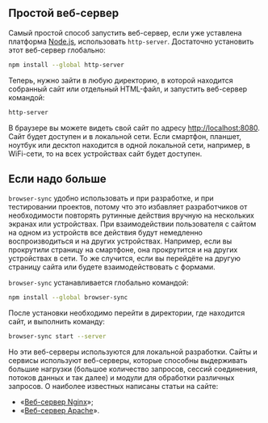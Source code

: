 ## Простой веб-сервер

Самый простой способ запустить веб-сервер, если уже уставлена платформа [Node.js](/tools/nodejs), использовать `http-server`. Достаточно установить этот веб-сервер глобально:

```bash
npm install --global http-server
```

Теперь, нужно зайти в любую директорию, в которой находится собранный сайт или отдельный HTML-файл, и запустить веб-сервер командой:

```bash
http-server
```

В браузере вы можете видеть свой сайт по адресу [http://localhost:8080](http://localhost:8080). Сайт будет доступен и в локальной сети. Если смартфон, планшет, ноутбук или десктоп находится в одной локальной сети, например, в WiFi-сети, то на всех устройствах сайт будет доступен.

## Если надо больше

`browser-sync` удобно использовать и при разработке, и при тестировании проектов, потому что это избавляет разработчиков от необходимости повторять рутинные действия вручную на нескольких экранах или устройствах. При взаимодействии пользователя с сайтом на одном из устройств все действия будут немедленно воспроизводиться и на других устройствах. Например, если вы прокрутили страницу на смартфоне, она прокрутится и на других устройствах в сети. То же случится, если вы перейдёте на другую страницу сайта или будете взаимодействовать с формами.

`browser-sync` устанавливается глобально командой:

```bash
npm install --global browser-sync
```

После установки необходимо перейти в директории, где находится сайт, и выполнить команду:

```bash
browser-sync start --server
```

Но эти веб-серверы используются для локальной разработки. Сайты и сервисы используют веб-серверы, которые способны выдерживать большие нагрузки (большое количество запросов, сессий соединения, потоков данных и так далее) и модули для обработки различных запросов. О наиболее известных написаны статьи на сайте:

- «[Веб-сервер Nginx](/tools/nginx-web-server)»;
- «[Веб-сервер Apache](/tools/apache-web-server)».
